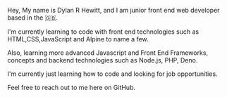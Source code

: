 Hey, 
My name is Dylan R Hewitt, and I am junior front end web developer based in the 🇬🇧.

I'm currently learning to code with front end technologies such as HTML,CSS,JavaScript and Alpine to name a few.

Also, learning more advanced Javascript and Front End Frameworks, concepts and backend technologies such as Node.js, PHP, Deno.

I'm currently just learning how to code and looking for job opportunities.

Feel free to reach out to me here on GitHub.

<!---
DReece-dev/DReece-dev is a ✨ special ✨ repository because its `README.md` (this file) appears on your GitHub profile.
You can click the Preview link to take a look at your changes.
--->
